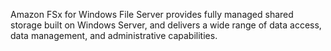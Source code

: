 Amazon FSx for Windows File Server provides fully managed shared storage built on Windows Server, and delivers a wide range of data access, data management, and administrative capabilities.